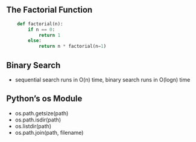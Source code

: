 ## The Factorial Function
```python
    def factorial(n): 
        if n == 0:
            return 1 
        else:
            return n * factorial(n−1)
```

## Binary Search
* sequential search runs in O(n) time, binary search runs in O(logn) time

## Python’s os Module
* os.path.getsize(path)
* os.path.isdir(path)
* os.listdir(path)
* os.path.join(path, filename)
